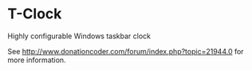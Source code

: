 T-Clock
=======

Highly configurable Windows taskbar clock

See http://www.donationcoder.com/forum/index.php?topic=21944.0 for more information.
